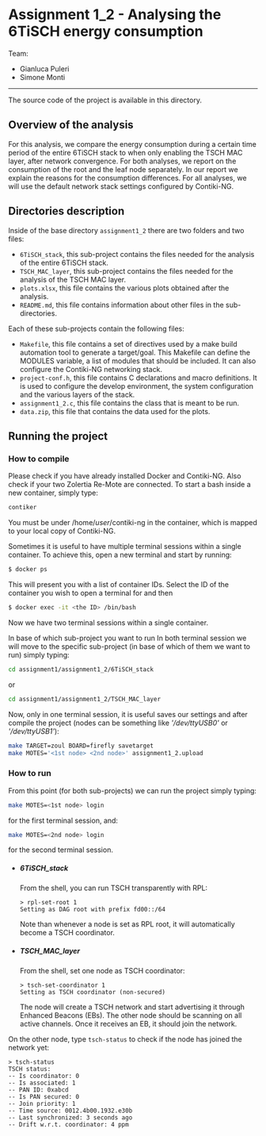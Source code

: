 # Assignment 1_2 - Analysing the 6TiSCH energy consumption

Team: 
* Gianluca Puleri
* Simone Monti

----

The source code of the project is available in this directory.




## Overview of the analysis

For this analysis, we compare the energy consumption during a certain time period
of the entire 6TiSCH stack to when only enabling the TSCH MAC layer, after network
convergence. For both analyses, we report on the consumption of the root and the leaf
node separately. In our report we explain the reasons for the consumption differences.
For all analyses, we will use the default network stack settings configured by Contiki-NG.




## Directories description

Inside of the base directory `assignment1_2` there are two folders and two files:
* `6TiSCH_stack`, this sub-project contains the files needed for the analysis of the entire 6TiSCH stack.
* `TSCH_MAC_layer`, this sub-project contains the files needed for the analysis of the TSCH MAC layer.
* `plots.xlsx`, this file contains the various plots obtained after the analysis.
* `README.md`, this file contains information about other files in the sub-directories.

Each of these sub-projects contain the following files:

* `Makefile`, this file contains a set of directives used by a make build automation tool to generate a target/goal. This Makefile can define the MODULES variable, a list of modules that should be included. It can also configure the Contiki-NG networking stack.
* `project-conf.h`, this file contains C declarations and macro definitions. It is used to configure the develop environment, the system configuration and the various layers of the stack.
* `assignment1_2.c`, this file contains the class that is meant to be run.
* `data.zip`, this file that contains the data used for the plots.




## Running the project
### How to compile

Please check if you have already installed Docker and Contiki-NG. Also check if your two Zolertia Re-Mote are connected.
To start a bash inside a new container, simply type:

```bash
contiker
```
You must be under /home/*user*/contiki-ng in the container, which is mapped to your local copy of Contiki-NG.

Sometimes it is useful to have multiple terminal sessions within a single container. 
To achieve this, open a new terminal and start by running:
```bash
$ docker ps
```
This will present you with a list of container IDs. Select the ID of the container you wish to open a terminal for and then
```bash
$ docker exec -it <the ID> /bin/bash
```
Now we have two terminal sessions within a single container.

In base of which sub-project you want to run 
In both terminal session we will move to the specific sub-project (in base of which of them we want to run) simply typing:

```bash
cd assignment1/assignment1_2/6TiSCH_stack
```
or
```bash
cd assignment1/assignment1_2/TSCH_MAC_layer
```

Now, only in one terminal session, it is useful saves our settings and after compile the project (nodes can be something like *'/dev/ttyUSB0'* or *'/dev/ttyUSB1'*):
```bash
make TARGET=zoul BOARD=firefly savetarget
make MOTES='<1st node> <2nd node>' assignment1_2.upload
```



### How to run

From this point (for both sub-projects) we can run the project simply typing:

```bash
make MOTES=<1st node> login
```
for the first terminal session, and:
```bash
make MOTES=<2nd node> login
```
for the second terminal session.

- ##### 6TiSCH_stack

  From the shell, you can run TSCH transparently with RPL:

  ```
  > rpl-set-root 1
  Setting as DAG root with prefix fd00::/64
  ```

  Note than whenever a node is set as RPL root, it will automatically become a TSCH coordinator.

- ##### TSCH_MAC_layer

  From the shell, set one node as TSCH coordinator:

  ```
  > tsch-set-coordinator 1
  Setting as TSCH coordinator (non-secured)
  ```

  The node will create a TSCH network and start advertising it through Enhanced Beacons (EBs). 
  The other node should be scanning on all active channels. Once it receives an EB, it should join the network.

  

On the other node, type `tsch-status` to check if the node has joined the network yet:

```
> tsch-status
TSCH status:
-- Is coordinator: 0
-- Is associated: 1
-- PAN ID: 0xabcd
-- Is PAN secured: 0
-- Join priority: 1
-- Time source: 0012.4b00.1932.e30b
-- Last synchronized: 3 seconds ago
-- Drift w.r.t. coordinator: 4 ppm
```
